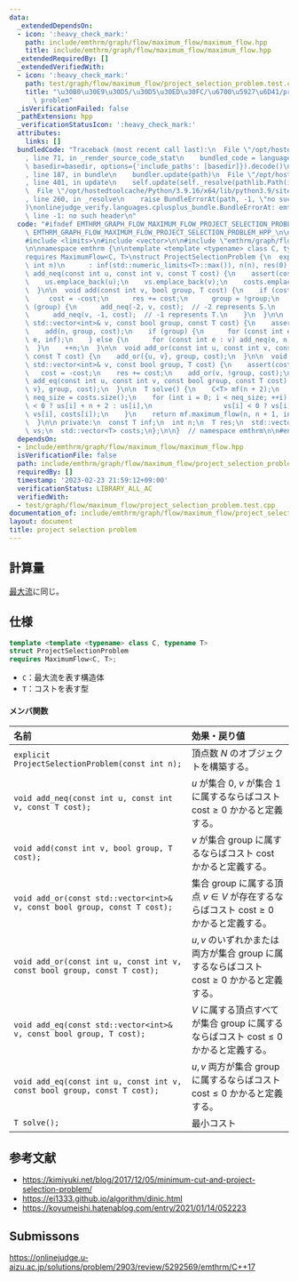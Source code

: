 ```yaml
---
data:
  _extendedDependsOn:
  - icon: ':heavy_check_mark:'
    path: include/emthrm/graph/flow/maximum_flow/maximum_flow.hpp
    title: include/emthrm/graph/flow/maximum_flow/maximum_flow.hpp
  _extendedRequiredBy: []
  _extendedVerifiedWith:
  - icon: ':heavy_check_mark:'
    path: test/graph/flow/maximum_flow/project_selection_problem.test.cpp
    title: "\u30B0\u30E9\u30D5/\u30D5\u30ED\u30FC/\u6700\u5927\u6D41/project selection\
      \ problem"
  _isVerificationFailed: false
  _pathExtension: hpp
  _verificationStatusIcon: ':heavy_check_mark:'
  attributes:
    links: []
  bundledCode: "Traceback (most recent call last):\n  File \"/opt/hostedtoolcache/Python/3.9.16/x64/lib/python3.9/site-packages/onlinejudge_verify/documentation/build.py\"\
    , line 71, in _render_source_code_stat\n    bundled_code = language.bundle(stat.path,\
    \ basedir=basedir, options={'include_paths': [basedir]}).decode()\n  File \"/opt/hostedtoolcache/Python/3.9.16/x64/lib/python3.9/site-packages/onlinejudge_verify/languages/cplusplus.py\"\
    , line 187, in bundle\n    bundler.update(path)\n  File \"/opt/hostedtoolcache/Python/3.9.16/x64/lib/python3.9/site-packages/onlinejudge_verify/languages/cplusplus_bundle.py\"\
    , line 401, in update\n    self.update(self._resolve(pathlib.Path(included), included_from=path))\n\
    \  File \"/opt/hostedtoolcache/Python/3.9.16/x64/lib/python3.9/site-packages/onlinejudge_verify/languages/cplusplus_bundle.py\"\
    , line 260, in _resolve\n    raise BundleErrorAt(path, -1, \"no such header\"\
    )\nonlinejudge_verify.languages.cplusplus_bundle.BundleErrorAt: emthrm/graph/flow/maximum_flow/maximum_flow.hpp:\
    \ line -1: no such header\n"
  code: "#ifndef EMTHRM_GRAPH_FLOW_MAXIMUM_FLOW_PROJECT_SELECTION_PROBLEM_HPP_\n#define\
    \ EMTHRM_GRAPH_FLOW_MAXIMUM_FLOW_PROJECT_SELECTION_PROBLEM_HPP_\n\n#include <cassert>\n\
    #include <limits>\n#include <vector>\n\n#include \"emthrm/graph/flow/maximum_flow/maximum_flow.hpp\"\
    \n\nnamespace emthrm {\n\ntemplate <template <typename> class C, typename T>\n\
    requires MaximumFlow<C, T>\nstruct ProjectSelectionProblem {\n  explicit ProjectSelectionProblem(const\
    \ int n)\n      : inf(std::numeric_limits<T>::max()), n(n), res(0) {}\n\n  void\
    \ add_neq(const int u, const int v, const T cost) {\n    assert(cost >= 0);\n\
    \    us.emplace_back(u);\n    vs.emplace_back(v);\n    costs.emplace_back(cost);\n\
    \  }\n\n  void add(const int v, bool group, T cost) {\n    if (cost < 0) {\n \
    \     cost = -cost;\n      res += cost;\n      group = !group;\n    }\n    if\
    \ (group) {\n      add_neq(-2, v, cost);  // -2 represents S.\n    } else {\n\
    \      add_neq(v, -1, cost);  // -1 represents T.\n    }\n  }\n\n  void add_or(const\
    \ std::vector<int>& v, const bool group, const T cost) {\n    assert(cost >= 0);\n\
    \    add(n, group, cost);\n    if (group) {\n      for (const int e : v) add_neq(n,\
    \ e, inf);\n    } else {\n      for (const int e : v) add_neq(e, n, inf);\n  \
    \  }\n    ++n;\n  }\n\n  void add_or(const int u, const int v, const bool group,\
    \ const T cost) {\n    add_or({u, v}, group, cost);\n  }\n\n  void add_eq(const\
    \ std::vector<int>& v, const bool group, T cost) {\n    assert(cost <= 0);\n \
    \   cost = -cost;\n    res += cost;\n    add_or(v, !group, cost);\n  }\n\n  void\
    \ add_eq(const int u, const int v, const bool group, const T cost) {\n    add_eq({u,\
    \ v}, group, cost);\n  }\n\n  T solve() {\n    C<T> mf(n + 2);\n    const int\
    \ neq_size = costs.size();\n    for (int i = 0; i < neq_size; ++i) {\n      mf.add_edge(us[i]\
    \ < 0 ? us[i] + n + 2 : us[i],\n                  vs[i] < 0 ? vs[i] + n + 2 :\
    \ vs[i], costs[i]);\n    }\n    return mf.maximum_flow(n, n + 1, inf) - res;\n\
    \  }\n\n private:\n  const T inf;\n  int n;\n  T res;\n  std::vector<int> us,\
    \ vs;\n  std::vector<T> costs;\n};\n\n}  // namespace emthrm\n\n#endif  // EMTHRM_GRAPH_FLOW_MAXIMUM_FLOW_PROJECT_SELECTION_PROBLEM_HPP_\n"
  dependsOn:
  - include/emthrm/graph/flow/maximum_flow/maximum_flow.hpp
  isVerificationFile: false
  path: include/emthrm/graph/flow/maximum_flow/project_selection_problem.hpp
  requiredBy: []
  timestamp: '2023-02-23 21:59:12+09:00'
  verificationStatus: LIBRARY_ALL_AC
  verifiedWith:
  - test/graph/flow/maximum_flow/project_selection_problem.test.cpp
documentation_of: include/emthrm/graph/flow/maximum_flow/project_selection_problem.hpp
layout: document
title: project selection problem
---
```



## 計算量

[最大流](maximum_flow.md)に同じ。


## 仕様

```cpp
template <template <typename> class C, typename T>
struct ProjectSelectionProblem
requires MaximumFlow<C, T>;
```

- `C`：最大流を表す構造体
- `T`：コストを表す型

#### メンバ関数

|名前|効果・戻り値|
|:--|:--|
|`explicit ProjectSelectionProblem(const int n);`|頂点数 $N$ のオブジェクトを構築する。|
|`void add_neq(const int u, const int v, const T cost);`|$u$ が集合 $0$, $v$ が集合 $1$ に属するならばコスト $\mathrm{cost} \geq 0$ かかると定義する。|
|`void add(const int v, bool group, T cost);`|$v$ が集合 $\mathrm{group}$ に属するならばコスト $\mathrm{cost}$ かかると定義する。|
|`void add_or(const std::vector<int>& v, const bool group, const T cost);`|集合 $\mathrm{group}$ に属する頂点 $v \in V$ が存在するならばコスト $\mathrm{cost} \geq 0$ かかると定義する。|
|`void add_or(const int u, const int v, const bool group, const T cost);`|$u, v$ のいずれかまたは両方が集合 $\mathrm{group}$ に属するならばコスト $\mathrm{cost} \geq 0$ かかると定義する。|
|`void add_eq(const std::vector<int>& v, const bool group, T cost);`|$V$ に属する頂点すべてが集合 $\mathrm{group}$ に属するならばコスト $\mathrm{cost} \leq 0$ かかると定義する。|
|`void add_eq(const int u, const int v, const bool group, const T cost);`|$u, v$ 両方が集合 $\mathrm{group}$ に属するならばコスト $\mathrm{cost} \leq 0$ かかると定義する。|
|`T solve();`|最小コスト|


## 参考文献

- https://kimiyuki.net/blog/2017/12/05/minimum-cut-and-project-selection-problem/
- https://ei1333.github.io/algorithm/dinic.html
- https://koyumeishi.hatenablog.com/entry/2021/01/14/052223


## Submissons

https://onlinejudge.u-aizu.ac.jp/solutions/problem/2903/review/5292569/emthrm/C++17
